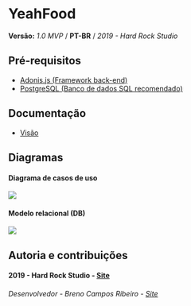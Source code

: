 # YeahFood
__Versão:__ _1.0 MVP_ / __PT-BR__ / _2019 - Hard Rock Studio_

## Pré-requisitos
* [Adonis.js (Framework back-end)](https://adonisjs.com/)
* [PostgreSQL (Banco de dados SQL recomendado)](https://www.postgresql.org/)

## Documentação
* [Visão](https://github.com/Brenin1991/yeahFood/blob/master/arquivos/Vis%C3%A3o.pdf)

## Diagramas
#### Diagrama de casos de uso
![](https://github.com/Brenin1991/yeahfood/blob/master/arquivos/DCU.png)
#### Modelo relacional (DB)
![](https://github.com/Brenin1991/yeahfood/blob/master/arquivos/modelo%20relacional.png)

## Autoria e contribuições
#### 2019 - Hard Rock Studio - [Site](https://hardrockstudio.github.io/HardRockStudio-Website/)
###### Desenvolvedor - Breno Campos Ribeiro - [Site](https://hardrockstudio.github.io/HardRockStudio-Website/)

